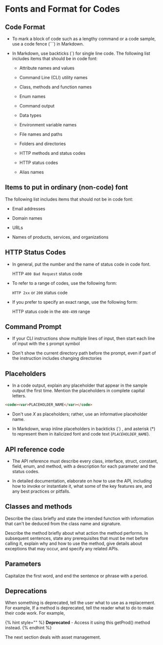 # Fonts and Format for Codes

## Code Format

* To mark a block of code such as a lengthy command or a code sample, use a code fence (```) in Markdown.

* In Markdown, use backticks (`) for single line code. The following list includes items that should be in code font:

    * Attribute names and values

    * Command Line (CLI) utility names

    * Class, methods and function names

    * Enum names

    * Command output

    * Data types

    * Environment variable names

    * File names and paths

    * Folders and directories

    * HTTP methods and status codes

    * HTTP status codes

    * Alias names

## Items to put in ordinary (non-code) font

The following list includes items that should not be in code font:

* Email addresses

* Domain names

* URLs

* Names of products, services, and organizations

## HTTP Status Codes

* In general, put the number and the name of status code in code font.

    HTTP `400 Bad Request` status code

* To refer to a range of codes, use the following form:

    `HTTP 2xx` or `200` status code

* If you prefer to specify an exact range, use the following form:

    HTTP status code in the `400-499` range

## Command Prompt

* If your CLI instructions show multiple lines of input, then start each line of input with the `$` prompt symbol

* Don't show the current directory path before the prompt, even if part of the instruction includes changing directories

## Placeholders

* In a code output, explain any placeholder that appear in the sample output the first time. Mention the placeholders in complete capital letters.

```markdown
<code><var>PLACEHOLDER_NAME</var></code>
```

* Don't use *X* as placeholders; rather, use an informative placeholder name.

* In Markdown, wrap inline placeholders in backticks (\`) , and asterisk (\*) to represent them in italicized font and code text (*`PLACEHOLDER_NAME`*).

## API reference code

* The API reference must describe every class, interface, struct, constant, field, enum, and method, with a description for each parameter and the status codes.

* In detailed documentation, elaborate on how to use the API, including how to invoke or instantiate it, what some of the key features are, and any best practices or pitfalls.

## Classes and methods

Describe the class briefly and state the intended function with information that can't be deduced from the class name and signature.

Describe the method briefly about what action the method performs. In subsequent sentences, state any prerequisites that must be met before calling it, explain why and how to use the method, give details about exceptions that may occur, and specify any related APIs.

## Parameters

Capitalize the first word, and end the sentence or phrase with a period.

## Deprecations

When something is deprecated, tell the user what to use as a replacement. For example, If a method is deprecated, tell the reader what to do to make their code work. For example,

{% hint style="" %}
**Deprecated** - Access it using this getProd() method instead.
{% endhint %}

The next section deals with asset management.
